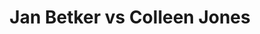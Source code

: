 ---
title: Jan Betker vs Colleen Jones
player1:
  name: Betker, Jan
  percent: 83
  wins: 4
  losses: 1
player2:
  name: Jones, Colleen
  percent: 71
  wins: 1
  losses: 4
games:
- player1:
    team: SK
    position: Third
    percent: 84
    win: 1
    loss: 0
  player2:
    team: NS
    position: Fourth
    percent: 69
    win: 0
    loss: 1
  event: Hearts
  year: 1991
  draw: Round Robin(9)
  score: SK 4 - NS 3
- player1:
    team: SK
    position: Third
    percent: 78
    win: 1
    loss: 0
  player2:
    team: NS
    position: Fourth
    percent: 71
    win: 0
    loss: 1
  event: Hearts
  year: 1993
  draw: Round Robin(9)
  score: NS 4 - SK 6
- player1:
    team: CA
    position: Third
    percent: 98
    win: 1
    loss: 0
  player2:
    team: NS
    position: Fourth
    percent: 73
    win: 0
    loss: 1
  event: Hearts
  year: 1994
  draw: Round Robin(3)
  score: CA 6 - NS 5
- player1:
    team: SK
    position: Third
    percent: 95
    win: 1
    loss: 0
  player2:
    team: NS
    position: Fourth
    percent: 57
    win: 0
    loss: 1
  event: Hearts
  year: 1997
  draw: Round Robin(5)
  score: SK 12 - NS 2
- player1:
    team: SK
    position: Fourth
    percent: 64
    win: 0
    loss: 1
  player2:
    team: CA
    position: Fourth
    percent: 81
    win: 1
    loss: 0
  event: Hearts
  year: 2003
  draw: Round Robin(14)
  score: CA 8 - SK 3
- player1:
    team: BET
    position: Fourth
    percent: 71
    win: 1
    loss: 0
  player2:
    team: CJO
    position: Fourth
    percent: 69
    win: 0
    loss: 1
  event: Trials (Women)
  year: 2005
  draw: Round Robin(11)
  score: BET 8 - CJO 7
---